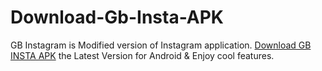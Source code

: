# Download-Gb-Insta-APK
GB Instagram is Modified version of Instagram application. [Download GB INSTA APK](https://gbinstahub.com/instapro/) the Latest Version for Android & Enjoy cool features.
